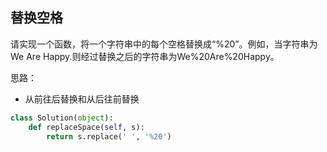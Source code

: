 ## 替换空格  

请实现一个函数，将一个字符串中的每个空格替换成“%20”。例如，当字符串为We Are Happy.则经过替换之后的字符串为We%20Are%20Happy。  


思路：  
* 从前往后替换和从后往前替换  

```python
class Solution(object):
    def replaceSpace(self, s):
        return s.replace(' ', '%20')
```
